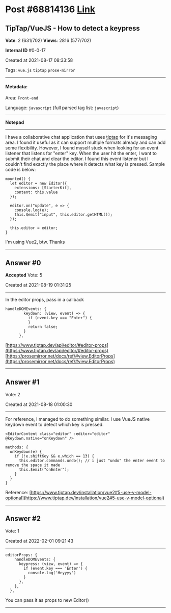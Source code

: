 
# Post \#68814136 [Link](https://stackoverflow.com/questions/68814136/)

## TipTap/VueJS - How to detect a keypress

**Vote**: 2 (631/702) **Views**: 2816 (577/702) 

**Internal ID** \#0-0-17

Created at 2021-08-17 08:33:58

Tags: `vue.js` `tiptap` `prose-mirror`

----------

#### Metadata:

Area: `Front-end`

Language: `javascript` (full parsed tag list: `javascript`)

----------

**Notepad**


----------

I have a collaborative chat application that uses [tiptap](https://www.tiptap.dev/) for it's messaging area. I found it useful as it can support multiple formats already and can add some flexibility. However, I found myself stuck when looking for an event listener that listens for "enter" key. When the user hit the enter, I want to submit their chat and clear the editor.
I found this  event listener but I couldn't find exactly the place where it detects what key is pressed.
Sample code is below:
```
mounted() {
  let editor = new Editor({
    extensions: [StarterKit],
    content: this.value
  });

  editor.on("update", e => {
    console.log(e);
    this.$emit("input", this.editor.getHTML());
  });

  this.editor = editor;
}
```

I'm using Vue2, btw.
Thanks


----------
        
## Answer \#0

**Accepted** Vote: 5

Created at 2021-08-19 01:31:25

------------

In the editor props, pass in a callback
```
handleDOMEvents: { 
        keydown: (view, event) => {
          if (event.key === "Enter") {
          }
          return false;
        }
      },
```

[https://www.tiptap.dev/api/editor/#editor-props](https://www.tiptap.dev/api/editor/#editor-props)
[https://prosemirror.net/docs/ref/#view.EditorProps](https://prosemirror.net/docs/ref/#view.EditorProps)


------------
    
    
## Answer \#1

 Vote: 2

Created at 2021-08-18 01:00:30

------------

For reference, I managed to do something similar. I use VueJS native keydown event to detect which key is pressed.
```
<EditorContent class="editor" :editor="editor" @keydown.native="onKeydown" />
```

```
methods: {
  onKeydown(e) {
    if (!e.shiftKey && e.which == 13) {
      this.editor.commands.undo(); // i just "undo" the enter event to remove the space it made
      this.$emit("onEnter");
    }
  }
}
```

Reference:
[https://www.tiptap.dev/installation/vue2#5-use-v-model-optional](https://www.tiptap.dev/installation/vue2#5-use-v-model-optional)


------------
    
    
## Answer \#2

 Vote: 1

Created at 2022-02-01 09:21:43

------------

```
editorProps: {
    handleDOMEvents: {
      keypress: (view, event) => {
        if (event.key === 'Enter') {
          console.log('Heyyyy')
        }
      },
    },
  },
```

You can pass it as props to new Editor()


------------
    
    